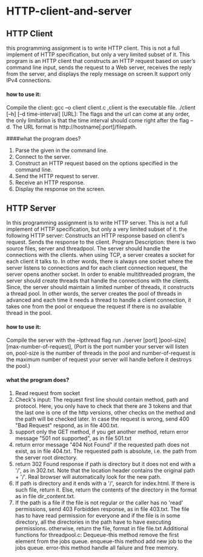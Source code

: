 # HTTP-client-and-server

## HTTP Client

this programming assignment is to write HTTP client. This is not a full implement of HTTP specification, but only a very limited subset of it.
This program is an HTTP client that constructs an HTTP request based on user’s command line input, sends the request to a Web server, receives the reply from the server, and displays the reply message on screen.It support only IPv4 connections.

#### how to use it:
Compile the client: gcc –o client client.c ,client is the executable file.
./client [–h] [–d time-interval] [URL]: The flags and the url can come at any order, the only limitation is that the time interval should come right after the flag –d.
The URL format is http://hostname[:port]/filepath.

####what the program does?
1. Parse the given in the command line.
2. Connect to the server.
3. Construct an HTTP request based on the options specified in the command line.
4. Send the HTTP request to server.
5. Receive an HTTP response.
6. Display the response on the screen.

## HTTP Server
In this programming assignment is to write HTTP server. This is not a full implement of HTTP specification, but only a very limited subset of it.
the following HTTP server:
Constructs an HTTP response based on client's request.
Sends the response to the client.
Program Description: there is two source files, server and threadpool. The server should handle the connections with the clients. when using TCP, a server creates a socket for each client it talks to. In other words, there is always one socket where the server listens to connections and for each client connection request, the server opens another socket. In order to enable multithreaded program, the server should create threads that handle the connections with the clients. Since, the server should maintain a limited number of threads, it constructs a thread pool. In other words, the server creates the pool of threads in advanced and each time it needs a thread to handle a client connection, it takes one from the pool or enqueue the request if there is no available thread in the pool.

#### how to use it:
Compile the server with the –lpthread flag
run ./server [port] ]pool-size] [max-number-of-request], (Port is the port number your server will listen on, pool-size is the number of threads in the pool and number-of-request is the maximum number of request your server will handle before it destroys the pool.)

#### what the program does?
1. Read request from socket
2. Check's input: The request first line should contain method, path and protocol. Here, you only have to check that there are 3 tokens and that the last one is one of the http versions, other checks on the method and the path will be checked later. In case the request is wrong, send 400 "Bad Request" respond, as in file 400.txt.
3. support only the GET method, if you get another method, return error message "501 not supported", as in file 501.txt
4. return error message "404 Not Found" if the requested path does not exist, as in file 404.txt. The requested path is absolute, i.e. the path from the server root directory.
5. return 302 Found response if path is directory but it does not end with a '/', as in 302.txt. Note that the location header contains the original path + '/'. Real browser will automatically look for the new path.
6. If path is directory and it ends with a '/', search for index.html. 
If there is such file, return it.
Else, return the contents of the directory in the format as in file dir_content.txt.
7. If the path is a file 
if the file is not regular or the caller has no 'read' permissions, send 403 Forbidden response, as in file 403.txt. The file has to have read permission for everyone and if the file is in some directory, all the directories in the path have to have executing permissions.
otherwise, return the file, format in file file.txt
Additional functions for threadpool.c:
Dequeue-this method remove the first element from the jobs queue.
enqueue-this method add new job to the jobs queue.
error-this method handle all failure and free memory.
